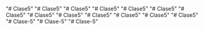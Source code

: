 "# Clase5" 
"# Clase5" 
"# Clase5" 
"# Clase5" 
"# Clase5" 
"# Clase5" 
"# Clase5" 
"# Clase5" 
"# Clase5" 
"# Clase5" 
"# Clase5" 
"# Clase5" 
"# Clase5" 
"# Clase-5" 
"# Clase-5" 
"# Clase-5" 
